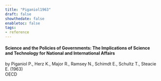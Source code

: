 ```yaml
---
title: "Piganiol1963"
draft: false
showthedate: false
enabletoc: false
tags:
- reference
---
```


#### **Science and the Policies of Governments: The Implications of Science and Technology for National and International Affairs**     
by Piganiol P., Herz K., Major R., Ramsey N., Schimdt E., Schultz T., Steacie E. (1963)         
OECD      


